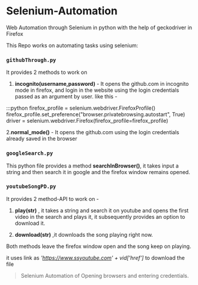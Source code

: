 # Selenium-Automation
Web Automation through Selenium in python with the help of geckodriver in Firefox

This Repo works on automating tasks using selenium:

### `githubThrough.py`

It provides 2 methods to work on 

1. **incognito(username,password)** - It opens the github.com in incognito mode in firefox, and login in the website using the login credentials passed as an argument by user.
like this - 

:::python
firefox_profile = selenium.webdriver.FirefoxProfile()
firefox_profile.set_preference("browser.privatebrowsing.autostart", True)
driver = selenium.webdriver.Firefox(firefox_profile=firefox_profile)


2.**normal_mode()** - It opens the github.com using the login credentials already saved in the browser

### `googleSearch.py`

This python file provides a method **searchInBrowser()**, it takes input a string and then search it in google and the firefox window remains opened.

### `youtubeSongPD.py`

It provides 2 method-API to work on - 

1. **play(str)** , it takes a string and search it on youtube and opens the first video in the search and plays it, it subsequently provides an option to download it.

2. **download(str)** ,it downloads the song playing right now.

Both methods leave the firefox window open and the song keep on playing.

it uses link as _'https://www.ssyoutube.com' + vid['href']_ to download the file


>Selenium Automation of Opening browsers and entering credentials.
